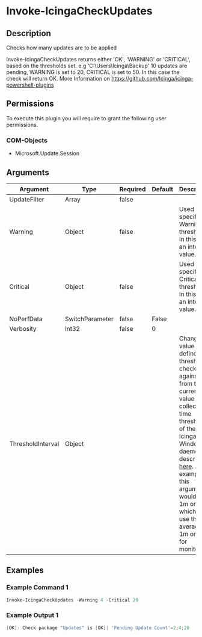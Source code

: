 
# Invoke-IcingaCheckUpdates

## Description

Checks how many updates are to be applied

Invoke-IcingaCheckUpdates returns either 'OK', 'WARNING' or 'CRITICAL', based on the thresholds set.
e.g 'C:\Users\Icinga\Backup' 10 updates are pending, WARNING is set to 20, CRITICAL is set to 50. In this case the check will return OK.
More Information on https://github.com/Icinga/icinga-powershell-plugins

## Permissions

To execute this plugin you will require to grant the following user permissions.

### COM-Objects

* Microsoft.Update.Session

## Arguments

| Argument | Type | Required | Default | Description |
| ---      | ---  | ---      | ---     | ---         |
| UpdateFilter | Array | false |  |  |
| Warning | Object | false |  | Used to specify a Warning threshold. In this case an integer value. |
| Critical | Object | false |  | Used to specify a Critical threshold. In this case an integer value. |
| NoPerfData | SwitchParameter | false | False |  |
| Verbosity | Int32 | false | 0 |  |
| ThresholdInterval | Object |  |  | Change the value your defined threshold checks against from the current value to a collected time threshold of the Icinga for Windows daemon, as described [here](https://icinga.com/docs/icinga-for-windows/latest/doc/service/10-Register-Service-Checks/). An example for this argument would be 1m or 15m which will use the average of 1m or 15m for monitoring. |

## Examples

### Example Command 1

```powershell
Invoke-IcingaCheckUpdates -Warning 4 -Critical 20
```

### Example Output 1

```powershell
[OK]: Check package "Updates" is [OK]| 'Pending Update Count'=2;4;20
```
